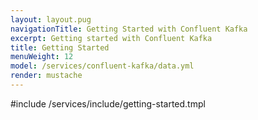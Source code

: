 ```yaml
---
layout: layout.pug
navigationTitle: Getting Started with Confluent Kafka
excerpt: Getting started with Confluent Kafka
title: Getting Started
menuWeight: 12
model: /services/confluent-kafka/data.yml
render: mustache
---
```


#include /services/include/getting-started.tmpl

